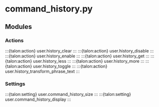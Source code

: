 # command_history.py

## Modules

### Actions

:::{talon:action} user.history_clear
:::
:::{talon:action} user.history_disable
:::
:::{talon:action} user.history_enable
:::
:::{talon:action} user.history_get
:::
:::{talon:action} user.history_less
:::
:::{talon:action} user.history_more
:::
:::{talon:action} user.history_toggle
:::
:::{talon:action} user.history_transform_phrase_text
:::

### Settings

:::{talon:setting} user.command_history_size
:::
:::{talon:setting} user.command_history_display
:::
